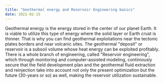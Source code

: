 ```yaml
---
title: "Geothermal energy and Reservoir Engineering basics"
date: 2021-02-15
---
```

Geothermal energy is the energy stored in the center of our planet Earth.
It is viable to utilize this type of energy where the solid layer or Earth crust is thinner.
That is why you can find geothermal exploitations near the tectonic plates borders and near volcanic sites.
The geothermal "deposit" or reservoir is a subsoil volume whose heat energy can be exploited profitably.
There is a whole branch of engineering, called "Reservoir engineering", which through monitoring and computer-assisted modeling,
continiously secure that the field development plan and the geothermal fluid extraction and reinjection take into account
not only the present optimization but the future (30-years or so) as well, making the reservoir utilization sustainable.
